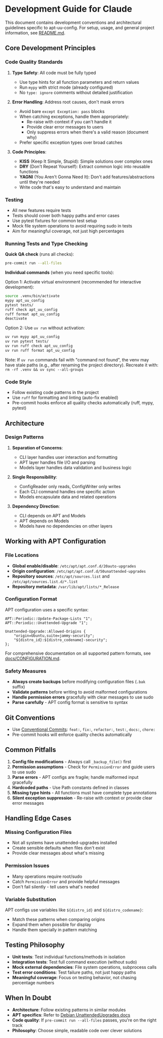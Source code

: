 # Development Guide for Claude

This document contains development conventions and architectural guidelines specific to apt-uu-config. For setup, usage, and general project information, see [README.md](README.md).

## Core Development Principles

### Code Quality Standards

1. **Type Safety**: All code must be fully typed
   - Use type hints for all function parameters and return values
   - Run `mypy` with strict mode (already configured)
   - No `type: ignore` comments without detailed justification

2. **Error Handling**: Address root causes, don't mask errors
   - Avoid bare `except Exception: pass` blocks
   - When catching exceptions, handle them appropriately:
     - Re-raise with context if you can't handle it
     - Provide clear error messages to users
     - Only suppress errors when there's a valid reason (document why)
   - Prefer specific exception types over broad catches

3. **Code Principles**:
   - **KISS** (Keep It Simple, Stupid): Simple solutions over complex ones
   - **DRY** (Don't Repeat Yourself): Extract common logic into reusable functions
   - **YAGNI** (You Aren't Gonna Need It): Don't add features/abstractions until they're needed
   - Write code that's easy to understand and maintain

### Testing

- All new features require tests
- Tests should cover both happy paths and error cases
- Use pytest fixtures for common test setup
- Mock file system operations to avoid requiring sudo in tests
- Aim for meaningful coverage, not just high percentages

### Running Tests and Type Checking

**Quick QA check** (runs all checks):
```bash
pre-commit run --all-files
```

**Individual commands** (when you need specific tools):

Option 1: Activate virtual environment (recommended for interactive development):
```bash
source .venv/bin/activate
mypy apt_uu_config
pytest tests/
ruff check apt_uu_config
ruff format apt_uu_config
deactivate
```

Option 2: Use `uv run` without activation:
```bash
uv run mypy apt_uu_config
uv run pytest tests/
uv run ruff check apt_uu_config
uv run ruff format apt_uu_config
```

Note: If `uv run` commands fail with "command not found", the venv may have stale paths (e.g., after renaming the project directory). Recreate it with: `rm -rf .venv && uv sync --all-groups`

### Code Style

- Follow existing code patterns in the project
- Use `ruff` for formatting and linting (auto-fix enabled)
- Pre-commit hooks enforce all quality checks automatically (ruff, mypy, pytest)

## Architecture

### Design Patterns

1. **Separation of Concerns**:
   - CLI layer handles user interaction and formatting
   - APT layer handles file I/O and parsing
   - Models layer handles data validation and business logic

2. **Single Responsibility**:
   - ConfigReader only reads, ConfigWriter only writes
   - Each CLI command handles one specific action
   - Models encapsulate data and related operations

3. **Dependency Direction**:
   - CLI depends on APT and Models
   - APT depends on Models
   - Models have no dependencies on other layers

## Working with APT Configuration

### File Locations

- **Global enable/disable**: `/etc/apt/apt.conf.d/20auto-upgrades`
- **Origin configuration**: `/etc/apt/apt.conf.d/50unattended-upgrades`
- **Repository sources**: `/etc/apt/sources.list` and `/etc/apt/sources.list.d/*.list`
- **Repository metadata**: `/var/lib/apt/lists/*_Release`

### Configuration Format

APT configuration uses a specific syntax:
```
APT::Periodic::Update-Package-Lists "1";
APT::Periodic::Unattended-Upgrade "1";

Unattended-Upgrade::Allowed-Origins {
    "origin=Ubuntu,suite=jammy-security";
    "${distro_id}:${distro_codename}-security";
};
```

For comprehensive documentation on all supported pattern formats, see [docs/CONFIGURATION.md](docs/CONFIGURATION.md).

### Safety Measures

- **Always create backups** before modifying configuration files (`.bak` suffix)
- **Validate patterns** before writing to avoid malformed configurations
- **Handle permission errors** gracefully with clear messages to use sudo
- **Parse carefully** - APT config format is sensitive to syntax

## Git Conventions

- Use [Conventional Commits](https://www.conventionalcommits.org/): `feat:`, `fix:`, `refactor:`, `test:`, `docs:`, `chore:`
- Pre-commit hooks will enforce quality checks automatically

## Common Pitfalls

1. **Config file modifications** - Always call `_backup_file()` first
2. **Permission assumptions** - Check for `PermissionError` and guide users to use sudo
3. **Parse errors** - APT configs are fragile; handle malformed input gracefully
4. **Hardcoded paths** - Use Path constants defined in classes
5. **Missing type hints** - All functions must have complete type annotations
6. **Silent exception suppression** - Re-raise with context or provide clear error messages

## Handling Edge Cases

### Missing Configuration Files

- Not all systems have unattended-upgrades installed
- Create sensible defaults when files don't exist
- Provide clear messages about what's missing

### Permission Issues

- Many operations require root/sudo
- Catch `PermissionError` and provide helpful messages
- Don't fail silently - tell users what's needed

### Variable Substitution

APT configs use variables like `${distro_id}` and `${distro_codename}`:
- Match these patterns when comparing origins
- Expand them when possible for display
- Handle them specially in pattern matching

## Testing Philosophy

- **Unit tests**: Test individual functions/methods in isolation
- **Integration tests**: Test full command execution (without sudo)
- **Mock external dependencies**: File system operations, subprocess calls
- **Test error conditions**: Test failure paths, not just happy paths
- **Meaningful coverage**: Focus on testing behavior, not chasing percentage numbers

## When In Doubt

- **Architecture**: Follow existing patterns in similar modules
- **APT specifics**: Refer to [Debian UnattendedUpgrades docs](https://wiki.debian.org/UnattendedUpgrades)
- **Code quality**: If `pre-commit run --all-files` passes, you're on the right track
- **Philosophy**: Choose simple, readable code over clever solutions